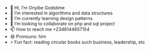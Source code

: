 - 👋 Hi, I’m Onyibe Godstime
- 👀 I’m interested in algorithms and data structures
- 🌱 I’m currently learning design patterns
- 💞️ I’m looking to collaborate on php and sql project
- 📫 How to reach me +2348144657154
- 😄 Pronouns: him
- ⚡ Fun fact: reading circular books such business, leadership, etc

<!---
devgodstime/devgodstime is a ✨ special ✨ repository because its `README.md` (this file) appears on your GitHub profile.
You can click the Preview link to take a look at your changes.
--->
